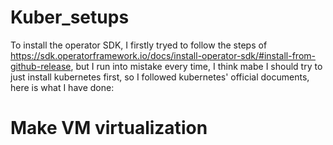 # Kuber_setups
To install the operator SDK, I firstly tryed to follow the steps of https://sdk.operatorframework.io/docs/install-operator-sdk/#install-from-github-release, but I run into mistake every time, I think mabe I should try to just install kubernetes first, so I followed kubernetes' official documents, here is what I have done:

# Make VM virtualization
